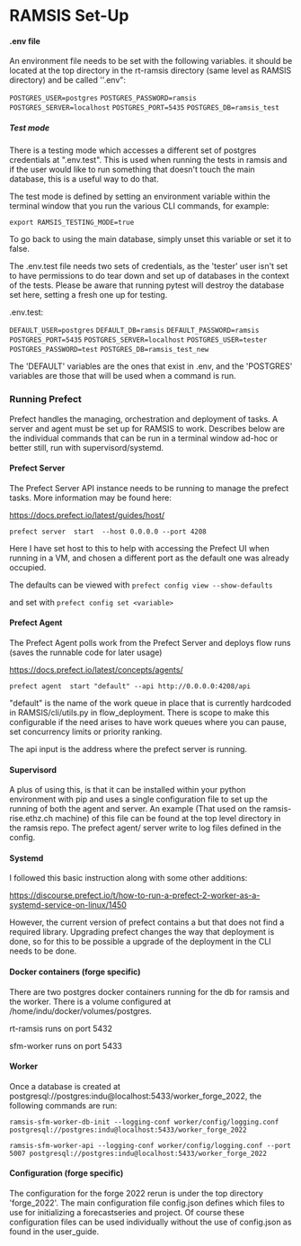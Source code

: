 # RAMSIS Set-Up

#### .env file

An environment file needs to be set with the following variables. it should be located at the top directory in the rt-ramsis directory (same level as RAMSIS directory) and be called ''.env":

`POSTGRES_USER=postgres`
`POSTGRES_PASSWORD=ramsis`
`POSTGRES_SERVER=localhost`
`POSTGRES_PORT=5435`
`POSTGRES_DB=ramsis_test`



##### Test mode

There is a testing mode which accesses a different set of postgres credentials at ".env.test".  This is used when running the tests in ramsis and if the user would like to run something that doesn't touch the main database, this is a useful way to do that.

The test mode is defined by setting an environment variable within the terminal window that you run the various CLI commands, for example:

`export RAMSIS_TESTING_MODE=true`

To go back to using the main database, simply unset this variable or set it to false.

The .env.test file needs two sets of credentials, as the 'tester' user isn't set to have permissions to do tear down and set up of databases in the context of the tests. Please be aware that running pytest will destroy the database set here, setting a fresh one up for testing. 

.env.test:

`DEFAULT_USER=postgres`
`DEFAULT_DB=ramsis`
`DEFAULT_PASSWORD=ramsis`
`POSTGRES_PORT=5435`
`POSTGRES_SERVER=localhost`
`POSTGRES_USER=tester`
`POSTGRES_PASSWORD=test`
`POSTGRES_DB=ramsis_test_new`

The 'DEFAULT' variables are the ones that exist in .env, and the 'POSTGRES' variables are those that will be used when a command is run.





### Running Prefect

Prefect handles the managing, orchestration and deployment of tasks. A server and agent must be set up for RAMSIS to work. Describes below are the individual commands that can be run in a terminal window ad-hoc or better still, run with supervisord/systemd.

#### Prefect Server

The Prefect Server API instance needs to be running to manage the prefect tasks. More information may be found here:

https://docs.prefect.io/latest/guides/host/



`prefect server  start  --host 0.0.0.0 --port 4208`

Here I have set host to this to help with accessing the Prefect UI when running in a VM, and chosen a different port as the default one was already occupied.

The defaults can be viewed with `prefect config view --show-defaults`

and set with `prefect config set <variable>`

#### Prefect Agent

The Prefect Agent polls work from the Prefect Server and deploys flow runs (saves the runnable code for later usage)

https://docs.prefect.io/latest/concepts/agents/

`prefect agent  start "default" --api http://0.0.0.0:4208/api`

"default" is the name of the work queue in place that is currently hardcoded in RAMSIS/cli/utils.py in flow_deployment. There is scope to make this configurable if the need arises to have work queues where you can pause, set concurrency limits or priority ranking.

The api input is the address where the prefect server is running.

####  Supervisord

A plus of using this, is that it can be installed within your python environment with pip and uses a single configuration file to set up the running of both the agent and server. An example (That used on the ramsis-rise.ethz.ch machine) of this file can be found at the top level directory in the ramsis repo. The prefect agent/ server write to log files defined in the config.

#### Systemd



I followed this basic instruction along with some other additions:

https://discourse.prefect.io/t/how-to-run-a-prefect-2-worker-as-a-systemd-service-on-linux/1450

However, the current version of prefect contains a but that does not find a required library. Upgrading prefect changes the way that deployment is done, so for this to be possible a upgrade of the deployment in the CLI needs to be done.



#### Docker containers (forge specific)

There are two postgres docker containers running for the db for ramsis and the worker. There is a volume configured at /home/indu/docker/volumes/postgres.

rt-ramsis runs on port 5432

sfm-worker runs on port 5433



#### Worker

Once a database is created at postgresql://postgres:indu@localhost:5433/worker_forge_2022, the following commands are run:

`ramsis-sfm-worker-db-init --logging-conf worker/config/logging.conf  postgresql://postgres:indu@localhost:5433/worker_forge_2022`

`ramsis-sfm-worker-api --logging-conf worker/config/logging.conf --port 5007 postgresql://postgres:indu@localhost:5433/worker_forge_2022`





#### Configuration (forge specific)

The configuration for the forge 2022 rerun is under the top directory 'forge_2022'. The main configuration file config.json defines which files to use for initializing a forecastseries and project. Of course these configuration files can be used individually without the use of config.json as found in the user_guide.
